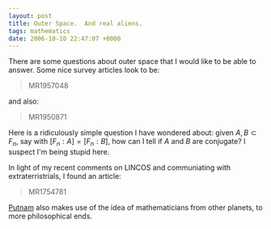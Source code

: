 ```yaml
---
layout: post
title: Outer Space.  And real aliens.
tags: mathematics
date: 2006-10-10 22:47:07 +0000
---
```


There are some questions about outer space that I would like to be able to answer.  Some nice survey articles look to be:

> MR1957048

and also:

> MR1950871

Here is a ridiculously simple question I have wondered about: given $A, B \subset F_n$, say with $[F_n : A] = [F_n : B]$, how can I tell if $A$ and $B$ are conjugate?  I suspect I'm being stupid here.

In light of my recent comments on LINCOS and communiating with extraterristrials, I found an article:

> MR1754781

[Putnam](http://www.math.harvard.edu/preceptor/seminar/2001/index02.html) also makes use of the idea of mathematicians from other planets, to more philosophical ends.

